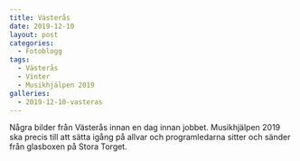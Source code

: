 ```yaml
---
title: Västerås
date: 2019-12-10
layout: post
categories:
  - Fotoblogg
tags:
  - Västerås
  - Vinter
  - Musikhjälpen 2019
galleries:
  - 2019-12-10-vasteras
---
```


Några bilder från Västerås innan en dag innan jobbet. Musikhjälpen 2019 ska precis till att sätta igång på allvar och programledarna sitter och sänder från glasboxen på Stora Torget.
